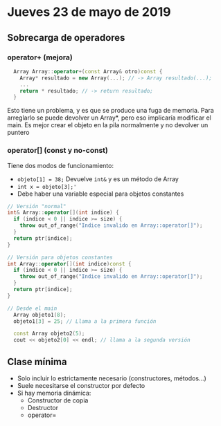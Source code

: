 # Jueves 23 de mayo de 2019
## Sobrecarga de operadores
### operator+ (mejora)
```c++
  Array Array::operator+(const Array& otro)const {
    Array* resultado = new Array(...); // -> Array resultado(...);
    ...
    return * resultado; // -> return resultado;
  }
```
Esto tiene un problema, y es que se produce una fuga de memoria. Para arreglarlo se puede devolver un Array*, pero eso implicaría modificar el main. Es mejor crear el objeto en la pila normalmente y no devolver un puntero

### operator[] (const y no-const)
Tiene dos modos de funcionamiento:
- `objeto[1] = 38;` Devuelve `int&` y es un método de Array
- `int x = objeto[3];'`
- Debe haber una variable especial para objetos constantes

```c++
// Versión "normal"
int& Array::operator[](int indice) {
  if (indice < 0 || indice >= size) {
    throw out_of_range("Indice invalido en Array::operator[]");
  }
  return ptr[indice];
}

// Versión para objetos constantes
int Array::operator[](int indice)const {
  if (indice < 0 || indice >= size) {
    throw out_of_range("Indice invalido en Array::operator[]");
  }
  return ptr[indice];
}

// Desde el main
  Array objeto1(8);
  objeto1[3] = 25; // Llama a la primera función

  const Array objeto2(5);
  cout << objeto2[0] << endl; // llama a la segunda versión
```

## Clase mínima
- Solo incluir lo estrictamente necesario (constructores, métodos...)
- Suele necesitarse el constructor por defecto
- Si hay memoria dinámica:
  - Constructor de copia
  - Destructor
  - operator=

